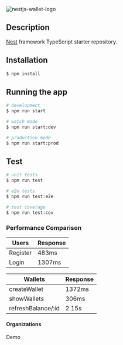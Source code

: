 <!-- <p align="center">
  <a href="http://nestjs.com/" target="blank"><img src="https://nestjs.com/img/logo-small.svg" width="200" alt="Nest Wallet" /></a>
</p> -->

![nestjs-wallet-logo](https://github.com/FASTERY-DEV-SAS/nestjs-wallet/assets/52367350/730637ba-098b-4e51-babd-5a38f193ecf5)

  <!-- <p align="center">A progressive <a href="http://nodejs.org" target="_blank">Node.js</a> framework for building efficient and scalable server-side applications.</p>
    <p align="center"> -->


## Description

[Nest](https://github.com/nestjs/nest) framework TypeScript starter repository.

## Installation

```bash
$ npm install
```

## Running the app

```bash
# development
$ npm run start

# watch mode
$ npm run start:dev

# production mode
$ npm run start:prod
```

## Test

```bash
# unit tests
$ npm run test

# e2e tests
$ npm run test:e2e

# test coverage
$ npm run test:cov
```

### Performance Comparison

|            Users           | Response |
|----------------------------|----------|
| Register                   |   483ms  |
| Login                      |  1307ms  |


|            Wallets         | Response |
|----------------------------|----------|
| createWallet               |  1372ms  |
| showWallets                |   306ms  |
| refreshBalance/:id         |   2.15s  |





#### Organizations

Demo
